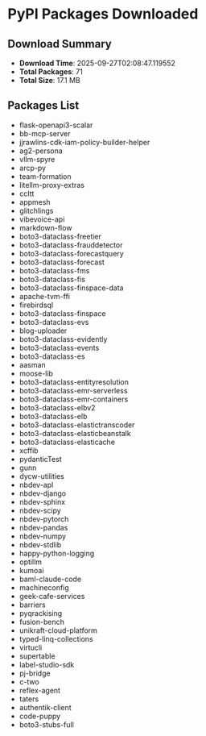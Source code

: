 # PyPI Packages Downloaded

## Download Summary
- **Download Time**: 2025-09-27T02:08:47.119552
- **Total Packages**: 71
- **Total Size**: 17.1 MB

## Packages List
- flask-openapi3-scalar
- bb-mcp-server
- jjrawlins-cdk-iam-policy-builder-helper
- ag2-persona
- vllm-spyre
- arcp-py
- team-formation
- litellm-proxy-extras
- ccltt
- appmesh
- glitchlings
- vibevoice-api
- markdown-flow
- boto3-dataclass-freetier
- boto3-dataclass-frauddetector
- boto3-dataclass-forecastquery
- boto3-dataclass-forecast
- boto3-dataclass-fms
- boto3-dataclass-fis
- boto3-dataclass-finspace-data
- apache-tvm-ffi
- firebirdsql
- boto3-dataclass-finspace
- boto3-dataclass-evs
- blog-uploader
- boto3-dataclass-evidently
- boto3-dataclass-events
- boto3-dataclass-es
- aasman
- moose-lib
- boto3-dataclass-entityresolution
- boto3-dataclass-emr-serverless
- boto3-dataclass-emr-containers
- boto3-dataclass-elbv2
- boto3-dataclass-elb
- boto3-dataclass-elastictranscoder
- boto3-dataclass-elasticbeanstalk
- boto3-dataclass-elasticache
- xcffib
- pydanticTest
- gunn
- dycw-utilities
- nbdev-apl
- nbdev-django
- nbdev-sphinx
- nbdev-scipy
- nbdev-pytorch
- nbdev-pandas
- nbdev-numpy
- nbdev-stdlib
- happy-python-logging
- optillm
- kumoai
- baml-claude-code
- machineconfig
- geek-cafe-services
- barriers
- pyqrackising
- fusion-bench
- unikraft-cloud-platform
- typed-linq-collections
- virtucli
- supertable
- label-studio-sdk
- pj-bridge
- c-two
- reflex-agent
- taters
- authentik-client
- code-puppy
- boto3-stubs-full
